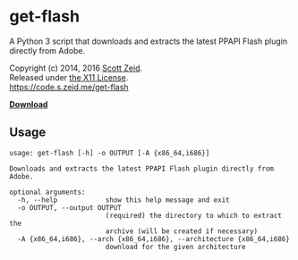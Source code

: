 get-flash
=========

A Python 3 script that downloads and extracts the latest PPAPI Flash plugin
directly from Adobe.

Copyright (c) 2014, 2016 [Scott Zeid](https://s.zeid.me/).  
Released under [the X11 License](https://tldrlegal.com/l/x11).  
<https://code.s.zeid.me/get-flash>

[**Download**](https://code.s.zeid.me/get-flash/raw/master/get-flash)


Usage
-----

    usage: get-flash [-h] -o OUTPUT [-A {x86_64,i686}]
    
    Downloads and extracts the latest PPAPI Flash plugin directly from Adobe.
    
    optional arguments:
      -h, --help            show this help message and exit
      -o OUTPUT, --output OUTPUT
                            (required) the directory to which to extract the
                            archive (will be created if necessary)
      -A {x86_64,i686}, --arch {x86_64,i686}, --architecture {x86_64,i686}
                            download for the given architecture
